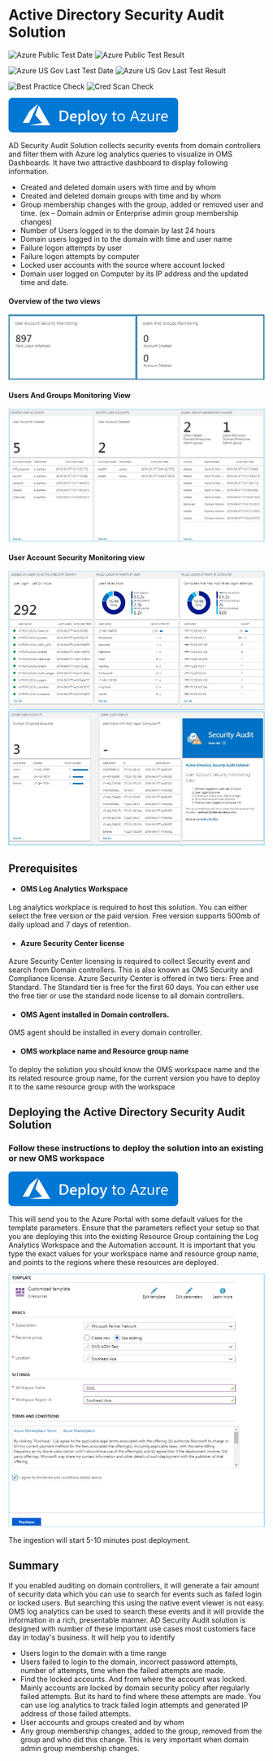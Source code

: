 # Active Directory Security Audit Solution

![Azure Public Test Date](https://azurequickstartsservice.blob.core.windows.net/badges/oms-active-directory-security-audit-solution/PublicLastTestDate.svg)
![Azure Public Test Result](https://azurequickstartsservice.blob.core.windows.net/badges/oms-active-directory-security-audit-solution/PublicDeployment.svg)

![Azure US Gov Last Test Date](https://azurequickstartsservice.blob.core.windows.net/badges/oms-active-directory-security-audit-solution/FairfaxLastTestDate.svg)
![Azure US Gov Last Test Result](https://azurequickstartsservice.blob.core.windows.net/badges/oms-active-directory-security-audit-solution/FairfaxDeployment.svg)

![Best Practice Check](https://azurequickstartsservice.blob.core.windows.net/badges/oms-active-directory-security-audit-solution/BestPracticeResult.svg)
![Cred Scan Check](https://azurequickstartsservice.blob.core.windows.net/badges/oms-active-directory-security-audit-solution/CredScanResult.svg)


[![Deploy to Azure](https://raw.githubusercontent.com/Azure/azure-quickstart-templates/master/1-CONTRIBUTION-GUIDE/images/deploytoazure.svg?sanitize=true)](https://portal.azure.com/#create/Microsoft.Template/uri/https%3A%2F%2Fraw.githubusercontent.com%2FAzure%2Fazure-quickstart-templates%2Fmaster%2Foms-active-directory-security-audit-solution.json) 

AD Security Audit Solution collects security events from domain controllers and filter them with Azure log analytics queries to visualize in OMS Dashboards. It have two attractive dashboard to display following information. 

*	Created and deleted domain users with time and by whom
*	Created and deleted domain groups with time and by whom
*	Group membership changes with the group, added or removed user and time. (ex – Domain admin or Enterprise admin group membership changes)
*	Number of Users logged in to the domain by last 24 hours
*	Domain users logged in to the domain with time and user name
*	Failure logon attempts by user
*	Failure logon attempts by computer
*	Locked user accounts with the source where account locked
*	Domain user logged on Computer by its IP address and the updated time and date.

#### Overview of the two views
![alt text](images/Overview_tiles.PNG "Overview")

#### Users And Groups Monitoring View
![alt text](images/Users&GroupsView.png "Users and Groups View")

#### User Account Security Monitoring view
![alt text](images/UserAccountSecurity_View.png "Users Account Security View")
![alt text](images/UserAccountSecurity_View2.png "Users Account Security View")

## Prerequisites 

* #### OMS Log Analytics Workspace
Log analytics workplace is required to host this solution. You can either select the free version or the paid version. Free version supports 500mb of daily upload and 7 days of retention. 
* #### Azure Security Center license 
Azure Security Center licensing is required to collect Security event and search from Domain controllers. This is also known as OMS Security and Compliance license. Azure Security Center is offered in two tiers: Free and Standard. The Standard tier is free for the first 60 days. You can either use the free tier or use the standard node license to all domain controllers. 
* #### OMS Agent installed in Domain controllers. 
OMS agent should be installed in every domain controller.
* #### OMS workplace name and Resource group name
To deploy the solution you should know the OMS workspace name and the its related resource group name, for the current version you have to deploy it to the same resource group with the workspace

## Deploying the Active Directory Security Audit Solution
### Follow these instructions to deploy the solution into an existing or new OMS workspace

[![Deploy to Azure](https://raw.githubusercontent.com/Azure/azure-quickstart-templates/master/1-CONTRIBUTION-GUIDE/images/deploytoazure.svg?sanitize=true)](https://portal.azure.com/#create/Microsoft.Template/uri/https%3A%2F%2Fraw.githubusercontent.com%2FAzure%2Fazure-quickstart-templates%2Fmaster%2Foms-active-directory-security-audit-solution.json)

This will send you to the Azure Portal with some default values for the template parameters. Ensure that the parameters reflect your setup so that you are deploying this into the existing Resource Group containing the Log Analytics Workspace and the Automation account.
It is important that you type the exact values for your workspace name and resource group name, and points to the regions where these resources are deployed.

![alt text](images/Template.png "Template")

The ingestion will start 5-10 minutes post deployment.

## Summary
If you enabled auditing on domain controllers, it will generate a fair amount of security data which you can use to search for events such as failed login or locked users. But searching this using the native event viewer is not easy. OMS log analytics can be used to search these events and it will provide the information in a rich, presentable manner. 
AD Security Audit solution is designed with number of these important use cases most customers face day in today's business. It will help you to identify 
*	Users login to the domain with a time range
*	Users failed to login to the domain, incorrect password attempts, number of attempts, time when the failed attempts are made.
*	Find the locked accounts. And from where the account was locked. Mainly accounts are locked by domain security policy after regularly failed attempts. But its hard to find where these attempts are made. You can use log analytics to track failed login attempts and generated IP address of those failed attempts.
*	User accounts and groups created and by whom
*	Any group membership changes, added to the group, removed from the group and who did this change. This is very important when domain admin group membership changes.


